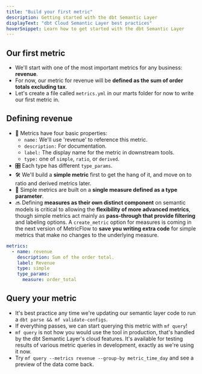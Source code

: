 ```yaml
---
title: "Build your first metric"
description: Getting started with the dbt Semantic Layer
displayText: "dbt Cloud Semantic Layer best practices"
hoverSnippet: Learn how to get started with the dbt Semantic Layer
---
```


## Our first metric

- We'll start with one of the most important metrics for any business: **revenue**.
- For now, our metric for revenue will be **defined as the sum of order totals excluding tax**.
- Let's create a file called `metrics.yml` in our marts folder for now to write our first metric in.

## Defining revenue

- 🔢 Metrics have four basic properties:
  - `name:` We'll use 'revenue' to reference this metric.
  - `description:` For documentation.
  - `label:` The display name for the metric in downstream tools.
  - `type:` one of `simple`, `ratio`, or `derived`.
- 🎛️ Each type has different `type_params`.
- 🛠️ We'll build a **simple metric** first to get the hang of it, and move on to ratio and derived metrics later.
- 📏 Simple metrics are built on a **single measure defined as a type parameter**.
- 🔜 Defining **measures as their own distinct component** on semantic models is critical to allowing the **flexibility of more advanced metrics**, though simple metrics act mainly as **pass-through that provide filtering** and labeling options. A `create_metric` option for measures is coming in the next version of MetricFlow to **save you writing extra code** for simple metrics that make no changes to the underlying measure.

```YAML
metrics:
  - name: revenue
    description: Sum of the order total.
    label: Revenue
    type: simple
    type_params:
      measure: order_total
```

## Query your metric

- It's best practice any time we're updating our semantic layer code to run a `dbt parse && mf validate-configs`.
- If everything passes, we can start querying this metric with `mf query`!
- `mf query` is not how you would use the tool in production, that's handled by the dbt Semantic Layer's cloud features. It's available for testing results of various metric queries in development, exactly as we're using it now.
- Try `mf query --metrics revenue --group-by metric_time_day` and see a preview of the data come back.

<!-- TODO: Results -->
